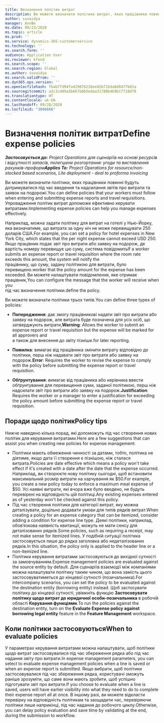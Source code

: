 ```yaml
---
title: Визначення політик витрат
description: Ви можете визначити політики витрат, яких працівники повинні будуть дотримуватися під час введення та надсилання звітів про витрати та заявок на подорожі.
author: suvaidya
manager: AnnBe
ms.date: 09/23/2020
ms.topic: article
ms.prod: ''
ms.service: dynamics-365-customerservice
ms.technology: ''
ms.search.form: ''
audience: Application User
ms.reviewer: kfend
ms.search.scope: ''
ms.search.region: Global
ms.author: suvaidya
ms.search.validFrom: ''
ms.dyn365.ops.version: ''
ms.openlocfilehash: fbab7fd94fa429876216ee82b716da8d847fb01a
ms.sourcegitcommit: a2c3cd49a3b667b8b5edaa31788b4b9b1f728d78
ms.translationtype: HT
ms.contentlocale: uk-UA
ms.lasthandoff: 09/28/2020
ms.locfileid: "3896666"
---
```

# <a name="define-expense-policies"></a><span data-ttu-id="bf114-103">Визначення політик витрат</span><span class="sxs-lookup"><span data-stu-id="bf114-103">Define expense policies</span></span>

<span data-ttu-id="bf114-104">_**Застосовується до:** Project Operations для сценаріїв на основі ресурсів і відсутності запасів, полегшене розгортання: угоди та виставлення рахунків-проформ_</span><span class="sxs-lookup"><span data-stu-id="bf114-104">_**Applies To:** Project Operations for resource/non-stocked based scenarios, Lite deployment - deal to proforma invoicing_</span></span>

<span data-ttu-id="bf114-105">Ви можете визначити політики, яких працівники повинні будуть дотримуватися під час введення та надсилання звітів про витрати та заявок на подорожі.</span><span class="sxs-lookup"><span data-stu-id="bf114-105">You can define policies that your workers must follow when entering and submitting expense reports and travel requisitions.</span></span>         
<span data-ttu-id="bf114-106">Упровадження політик витрат допоможе ефективно керувати витратами.</span><span class="sxs-lookup"><span data-stu-id="bf114-106">Implementing expense policies can help you manage expenses effectively.</span></span>         

<span data-ttu-id="bf114-107">Наприклад, можна задати політику для витрат на готелі у Нью-Йорку, яка визначатиме, що витрата за одну ніч не може перевищувати 250 доларів США.</span><span class="sxs-lookup"><span data-stu-id="bf114-107">For example, you can set a policy for hotel expenses in New York City, which states that the per night expense cannot exceed USD 250.</span></span>       
<span data-ttu-id="bf114-108">Якщо працівник подає звіт про витрати або заявку на подорож, де вартість номеру перевищує цю суму, система повідомить</span><span class="sxs-lookup"><span data-stu-id="bf114-108">If a worker submits an expense report or travel requisition where the room rate exceeds this amount, the system will notify the</span></span>         
<span data-ttu-id="bf114-109">працівнику, що суму, задану політикою для витрати, було перевищено.</span><span class="sxs-lookup"><span data-stu-id="bf114-109">worker that the policy amount for the expense has been exceeded.</span></span> <span data-ttu-id="bf114-110">Ви можете налаштувати повідомлення, яке отримає працівник,</span><span class="sxs-lookup"><span data-stu-id="bf114-110">You can configure the message that the worker will receive when you</span></span>        
<span data-ttu-id="bf114-111">під час визначення політики.</span><span class="sxs-lookup"><span data-stu-id="bf114-111">define the policy.</span></span>      
        
<span data-ttu-id="bf114-112">Ви можете визначати політики трьох типів.</span><span class="sxs-lookup"><span data-stu-id="bf114-112">You can define three types of policies:</span></span>         
        
- <span data-ttu-id="bf114-113">**Попередження**: дає змогу працівникові надати звіт про витрати або заявку на подорож, але витрата буде позначена для усіх осіб, що затверджують витрати,</span><span class="sxs-lookup"><span data-stu-id="bf114-113">**Warning**: Allows the worker to submit an expense report or travel requisition but the expense will be marked for all approvers and</span></span>         
  <span data-ttu-id="bf114-114">а також для внесення до звіту пізніше.</span><span class="sxs-lookup"><span data-stu-id="bf114-114">for later reporting.</span></span>        

- <span data-ttu-id="bf114-115">**Помилка**: вимагає від працівника змінити витрату відповідно до політики, перш ніж надавати звіт про витрати або заявку на подорож.</span><span class="sxs-lookup"><span data-stu-id="bf114-115">**Error**: Requires the worker to revise the expense to comply with the policy before submitting the expense report or travel requisition.</span></span>        
 
 - <span data-ttu-id="bf114-116">**Обґрунтування**: вимагає від працівника або керівника ввести обґрунтування для перевищення суми, заданої політикою, перш ніж надсилати звіт про витрати або заявку на подорож.</span><span class="sxs-lookup"><span data-stu-id="bf114-116">**Justification**: Requires the worker or a manager to enter a justification for exceeding the policy amount before submitting the expense report or travel requisition.</span></span>        

## <a name="policy-tips"></a><span data-ttu-id="bf114-117">Поради щодо політик</span><span class="sxs-lookup"><span data-stu-id="bf114-117">Policy tips</span></span>
<span data-ttu-id="bf114-118">Нижче наведено кілька порад, які допоможуть під час створення нових політик для керування витратами.</span><span class="sxs-lookup"><span data-stu-id="bf114-118">Here are a few suggestions that can assist you when creating new policies for expense management:</span></span> 

- <span data-ttu-id="bf114-119">Політики мають обмеження чинності за датами, тобто, політика не діятиме, якщо дата її створення є пізнішою, ніж сталася витрата.</span><span class="sxs-lookup"><span data-stu-id="bf114-119">Policies are date effective which means a policy won't take effect if it's created with a date after the date that the expense occurred.</span></span> <span data-ttu-id="bf114-120">Наприклад, ви створюєте нову політику сьогодні, щоб встановити максимальний розмір витрати на харчування як $50.</span><span class="sxs-lookup"><span data-stu-id="bf114-120">For example, you create a new policy today to enforce a maximum meal expense of $50.</span></span> <span data-ttu-id="bf114-121">Усі наявні витрати, які вчора вже було введено, не будуть перевірені на відповідність цій політиці.</span><span class="sxs-lookup"><span data-stu-id="bf114-121">Any existing expenses entered as of yesterday won't be checked against this policy.</span></span>
- <span data-ttu-id="bf114-122">Під час створення політики для категорії витрат, яку можна деталізувати, доцільно додавати умови для типів рядків витрат.</span><span class="sxs-lookup"><span data-stu-id="bf114-122">When creating a policy for an expense category that can be itemized, consider adding a condition for expense line type.</span></span> <span data-ttu-id="bf114-123">Деякі політики, наприклад, обов’язкова наявність квитанції, можуть не мати сенсу для деталізованих рядків.</span><span class="sxs-lookup"><span data-stu-id="bf114-123">Some policies, such as requiring a receipt, may not make sense for itemized lines.</span></span> <span data-ttu-id="bf114-124">У подібній ситуації політика застосовується лише до рядка заголовка або недеталізованих рядків.</span><span class="sxs-lookup"><span data-stu-id="bf114-124">In this situation, the policy only is applied to the header line or a non-itemized line.</span></span> 
- <span data-ttu-id="bf114-125">Політики керування витратами застосовуються до вихідної сутності за замовчуванням.</span><span class="sxs-lookup"><span data-stu-id="bf114-125">Expense management policies are evaluated against the source entity by default.</span></span> <span data-ttu-id="bf114-126">Для сценаріїв взаємодії між компаніями можна налаштувати політику таким чином, що вона замість цього застосовуватиметься до кінцевої сутності (позичальника).</span><span class="sxs-lookup"><span data-stu-id="bf114-126">For intercompany scenarios, you can set the policy to be evaluated against the destination entity (borrowing entity) instead.</span></span> <span data-ttu-id="bf114-127">Щоб застосувати політику до кінцевої сутності, увімкніть функцію **Застосовувати політику щодо витрат до юридичної особи-позичальника** в робочій області **Керування функціями**.</span><span class="sxs-lookup"><span data-stu-id="bf114-127">To run the policies against the destination entity, turn on the **Evaluate Expense policy against borrowing legal entity** feature in the **Feature Management** workspace.</span></span>

## <a name="when-to-evaluate-policies"></a><span data-ttu-id="bf114-128">Коли політики застосовуються</span><span class="sxs-lookup"><span data-stu-id="bf114-128">When to evaluate policies</span></span>

<span data-ttu-id="bf114-129">У параметрах керування витратами можна налаштувати, щоб політики щодо витрат застосовувалися під час збереження рядка або під час надання звіту про витрати.</span><span class="sxs-lookup"><span data-stu-id="bf114-129">In expense management parameters, you can select to evaluate expense management policies when a line is saved or when an expense report is submitted.</span></span> <span data-ttu-id="bf114-130">Якщо вибрати, щоб політики застосовувалися під час збереження рядка, користувачі зможуть раніше зрозуміти, що саме вони мають зробити, щоб успішно підготувати звіт про витрати.</span><span class="sxs-lookup"><span data-stu-id="bf114-130">If you choose to evaluate when a line is saved, users will have earlier visibility into what they need to do to complete their expense report all at once.</span></span> <span data-ttu-id="bf114-131">В іншому разі, ви можете відкласти перевірку на відповідність політикам та заощадити час, перевіряючи політики лише наприкінці, під час надання до робочого циклу.</span><span class="sxs-lookup"><span data-stu-id="bf114-131">Otherwise, you can delay policy evaluation and save time by validating at the end, during the submission to workflow.</span></span>
